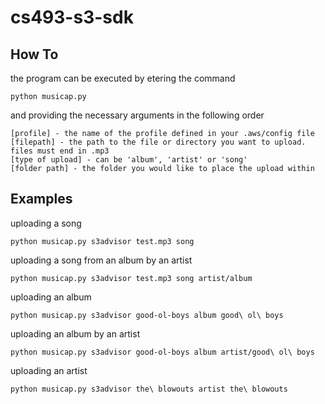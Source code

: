 # cs493-s3-sdk

## How To
the program can be executed by etering the command
```
python musicap.py
```
and providing the necessary arguments in the following order
```
[profile] - the name of the profile defined in your .aws/config file
[filepath] - the path to the file or directory you want to upload. files must end in .mp3
[type of upload] - can be 'album', 'artist' or 'song'
[folder path] - the folder you would like to place the upload within
```

## Examples

uploading a song
```
python musicap.py s3advisor test.mp3 song
```

uploading a song from an album by an artist
```
python musicap.py s3advisor test.mp3 song artist/album
```

uploading an album
```
python musicap.py s3advisor good-ol-boys album good\ ol\ boys
```

uploading an album by an artist
```
python musicap.py s3advisor good-ol-boys album artist/good\ ol\ boys
```

uploading an artist
```
python musicap.py s3advisor the\ blowouts artist the\ blowouts
```
